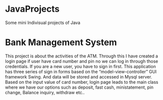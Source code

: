 # JavaProjects
Some mini Indivisual projects of Java
# Bank Management System
This project is about the activities of the ATM. Through this I have created a login page if user have card number and pin no we can log in through those credentials. 
If you are a new user, you have to sign in first.  This application has three series of sign in forms based on the “model-view-controller” GUI framework Swing. And data will be stored and accessed in Mysql server.
Based on the input value of card number, login page leads to the main class where we have our options such as deposit, fast cash, ministatement, pin change, Balance inquiry, withdraw etc..
